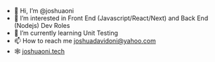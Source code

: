- 👋 Hi, I’m @joshuaoni
- 👀 I’m interested in Front End (Javascript/React/Next) and Back End (Nodejs) Dev Roles 
- 🌱 I’m currently learning Unit Testing 
- 📫 How to reach me joshuadavidoni@yahoo.com
- 🕸 [joshuaoni.tech](https://www.joshuaoni.tech)

<!---
joshuaoni/joshuaoni is a ✨ special ✨ repository because its `README.md` (this file) appears on your GitHub profile.
You can click the Preview link to take a look at your changes.
--->
